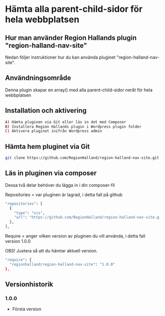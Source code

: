 # Hämta alla parent-child-sidor för hela webbplatsen

## Hur man använder Region Hallands plugin "region-halland-nav-site"

Nedan följer instruktioner hur du kan använda pluginet "region-halland-nav-site".


## Användningsområde

Denna plugin skapar en array() med alla parent-child-sidor neråt för hela webbplatsen


## Installation och aktivering

```sh
A) Hämta pluginen via Git eller läs in det med Composer
B) Installera Region Hallands plugin i Wordpress plugin folder
C) Aktivera pluginet inifrån Wordpress admin
```


## Hämta hem pluginet via Git

```sh
git clone https://github.com/RegionHalland/region-halland-nav-site.git
```


## Läs in pluginen via composer

Dessa två delar behöver du lägga in i din composer-fil

Repositories = var pluginen är lagrad, i detta fall på github

```sh
"repositories": [
  {
    "type": "vcs",
    "url": "https://github.com/RegionHalland/region-halland-nav-site.git"
  },
],
```
Require = anger vilken version av pluginen du vill använda, i detta fall version 1.0.0

OBS! Justera så att du hämtar aktuell version.

```sh
"require": {
  "regionhalland/region-halland-nav-site": "1.0.0"
},
```


## Versionhistorik

### 1.0.0
- Första version


